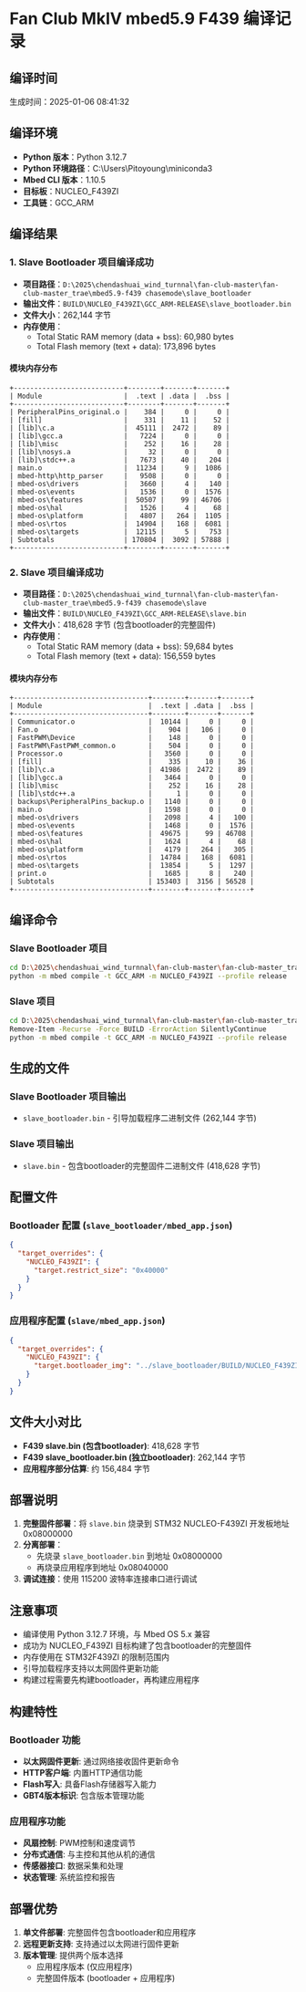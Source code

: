 # Fan Club MkIV mbed5.9 F439 编译记录

## 编译时间
生成时间：2025-01-06 08:41:32

## 编译环境
- **Python 版本**：Python 3.12.7
- **Python 环境路径**：C:\Users\Pitoyoung\miniconda3
- **Mbed CLI 版本**：1.10.5
- **目标板**：NUCLEO_F439ZI
- **工具链**：GCC_ARM

## 编译结果

### 1. Slave Bootloader 项目编译成功
- **项目路径**：`D:\2025\chendashuai_wind_turnnal\fan-club-master\fan-club-master_trae\mbed5.9-f439 chasemode\slave_bootloader`
- **输出文件**：`BUILD\NUCLEO_F439ZI\GCC_ARM-RELEASE\slave_bootloader.bin`
- **文件大小**：262,144 字节
- **内存使用**：
  - Total Static RAM memory (data + bss): 60,980 bytes
  - Total Flash memory (text + data): 173,896 bytes

#### 模块内存分布
```
+---------------------------+--------+-------+-------+
| Module                    |  .text | .data |  .bss |
+---------------------------+--------+-------+-------+
| PeripheralPins_original.o |    384 |     0 |     0 |
| [fill]                    |    331 |    11 |    52 |
| [lib]\c.a                 |  45111 |  2472 |    89 |
| [lib]\gcc.a               |   7224 |     0 |     0 |
| [lib]\misc                |    252 |    16 |    28 |
| [lib]\nosys.a             |     32 |     0 |     0 |
| [lib]\stdc++.a            |   7673 |    40 |   204 |
| main.o                    |  11234 |     9 |  1086 |
| mbed-http\http_parser     |   9508 |     0 |     0 |
| mbed-os\drivers           |   3660 |     4 |   140 |
| mbed-os\events            |   1536 |     0 |  1576 |
| mbed-os\features          |  50507 |    99 | 46706 |
| mbed-os\hal               |   1526 |     4 |    68 |
| mbed-os\platform          |   4807 |   264 |  1105 |
| mbed-os\rtos              |  14904 |   168 |  6081 |
| mbed-os\targets           |  12115 |     5 |   753 |
| Subtotals                 | 170804 |  3092 | 57888 |
+---------------------------+--------+-------+-------+
```

### 2. Slave 项目编译成功
- **项目路径**：`D:\2025\chendashuai_wind_turnnal\fan-club-master\fan-club-master_trae\mbed5.9-f439 chasemode\slave`
- **输出文件**：`BUILD\NUCLEO_F439ZI\GCC_ARM-RELEASE\slave.bin`
- **文件大小**：418,628 字节 (包含bootloader的完整固件)
- **内存使用**：
  - Total Static RAM memory (data + bss): 59,684 bytes
  - Total Flash memory (text + data): 156,559 bytes

#### 模块内存分布
```
+---------------------------------+--------+-------+-------+
| Module                          |  .text | .data |  .bss |
+---------------------------------+--------+-------+-------+
| Communicator.o                  |  10144 |     0 |     0 |
| Fan.o                           |    904 |   106 |     0 |
| FastPWM\Device                  |    148 |     0 |     0 |
| FastPWM\FastPWM_common.o        |    504 |     0 |     0 |
| Processor.o                     |   3560 |     0 |     0 |
| [fill]                          |    335 |    10 |    36 |
| [lib]\c.a                       |  41986 |  2472 |    89 |
| [lib]\gcc.a                     |   3464 |     0 |     0 |
| [lib]\misc                      |    252 |    16 |    28 |
| [lib]\stdc++.a                  |      1 |     0 |     0 |
| backups\PeripheralPins_backup.o |   1140 |     0 |     0 |
| main.o                          |   1598 |     0 |     0 |
| mbed-os\drivers                 |   2098 |     4 |   100 |
| mbed-os\events                  |   1468 |     0 |  1576 |
| mbed-os\features                |  49675 |    99 | 46708 |
| mbed-os\hal                     |   1624 |     4 |    68 |
| mbed-os\platform                |   4179 |   264 |   305 |
| mbed-os\rtos                    |  14784 |   168 |  6081 |
| mbed-os\targets                 |  13854 |     5 |  1297 |
| print.o                         |   1685 |     8 |   240 |
| Subtotals                       | 153403 |  3156 | 56528 |
+---------------------------------+--------+-------+-------+
```

## 编译命令

### Slave Bootloader 项目
```bash
cd D:\2025\chendashuai_wind_turnnal\fan-club-master\fan-club-master_trae\mbed5.9-f439 chasemode\slave_bootloader
python -m mbed compile -t GCC_ARM -m NUCLEO_F439ZI --profile release
```

### Slave 项目
```bash
cd D:\2025\chendashuai_wind_turnnal\fan-club-master\fan-club-master_trae\mbed5.9-f439 chasemode\slave
Remove-Item -Recurse -Force BUILD -ErrorAction SilentlyContinue
python -m mbed compile -t GCC_ARM -m NUCLEO_F439ZI --profile release
```

## 生成的文件

### Slave Bootloader 项目输出
- `slave_bootloader.bin` - 引导加载程序二进制文件 (262,144 字节)

### Slave 项目输出
- `slave.bin` - 包含bootloader的完整固件二进制文件 (418,628 字节)

## 配置文件

### Bootloader 配置 (`slave_bootloader/mbed_app.json`)
```json
{
  "target_overrides": {
    "NUCLEO_F439ZI": {
      "target.restrict_size": "0x40000"
    }
  }
}
```

### 应用程序配置 (`slave/mbed_app.json`)
```json
{
  "target_overrides": {
    "NUCLEO_F439ZI": {
      "target.bootloader_img": "../slave_bootloader/BUILD/NUCLEO_F439ZI/GCC_ARM-RELEASE/slave_bootloader.bin"
    }
  }
}
```

## 文件大小对比

- **F439 slave.bin (包含bootloader)**: 418,628 字节
- **F439 slave_bootloader.bin (独立bootloader)**: 262,144 字节
- **应用程序部分估算**: 约 156,484 字节

## 部署说明

1. **完整固件部署**：将 `slave.bin` 烧录到 STM32 NUCLEO-F439ZI 开发板地址 0x08000000
2. **分离部署**：
   - 先烧录 `slave_bootloader.bin` 到地址 0x08000000
   - 再烧录应用程序到地址 0x08040000
3. **调试连接**：使用 115200 波特率连接串口进行调试

## 注意事项

- 编译使用 Python 3.12.7 环境，与 Mbed OS 5.x 兼容
- 成功为 NUCLEO_F439ZI 目标构建了包含bootloader的完整固件
- 内存使用在 STM32F439ZI 的限制范围内
- 引导加载程序支持以太网固件更新功能
- 构建过程需要先构建bootloader，再构建应用程序

## 构建特性

### Bootloader 功能
- **以太网固件更新**: 通过网络接收固件更新命令
- **HTTP客户端**: 内置HTTP通信功能
- **Flash写入**: 具备Flash存储器写入能力
- **GBT4版本标识**: 包含版本管理功能

### 应用程序功能
- **风扇控制**: PWM控制和速度调节
- **分布式通信**: 与主控和其他从机的通信
- **传感器接口**: 数据采集和处理
- **状态管理**: 系统监控和报告

## 部署优势

1. **单文件部署**: 完整固件包含bootloader和应用程序
2. **远程更新支持**: 支持通过以太网进行固件更新
3. **版本管理**: 提供两个版本选择
   - 应用程序版本 (仅应用程序)
   - 完整固件版本 (bootloader + 应用程序)